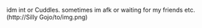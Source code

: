 idm int or Cuddles. sometimes im afk or waiting for my friends etc.  
(http://Silly Gojo/to/img.png)

